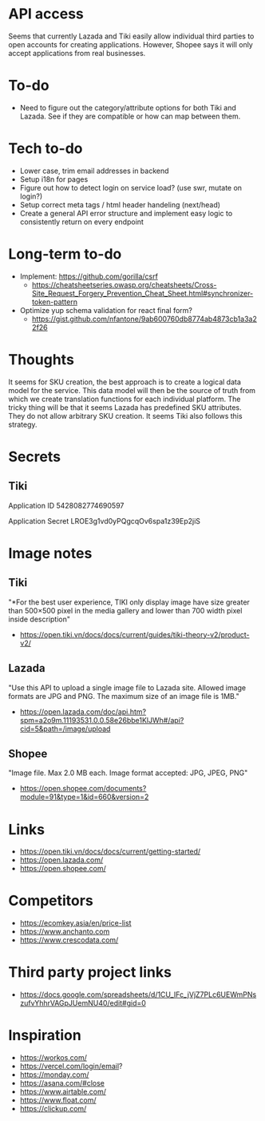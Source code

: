 # API access
Seems that currently Lazada and Tiki easily allow individual third parties to open accounts for creating applications. However, Shopee says it will only accept applications from real businesses.

# To-do
- Need to figure out the category/attribute options for both Tiki and Lazada. See if they are compatible or how can map between them.

# Tech to-do
- Lower case, trim email addresses in backend
- Setup i18n for pages
- Figure out how to detect login on service load? (use swr, mutate on login?)
- Setup correct meta tags / html header handeling (next/head)
- Create a general API error structure and implement easy logic to consistently return on every endpoint

# Long-term to-do
- Implement: https://github.com/gorilla/csrf
  - https://cheatsheetseries.owasp.org/cheatsheets/Cross-Site_Request_Forgery_Prevention_Cheat_Sheet.html#synchronizer-token-pattern
- Optimize yup schema validation for react final form?
  - https://gist.github.com/nfantone/9ab600760db8774ab4873cb1a3a22f26

# Thoughts
It seems for SKU creation, the best approach is to create a logical data model for the service. This data model will then be the source of truth from which we create translation functions for each individual platform. The tricky thing will be that it seems Lazada has predefined SKU attributes. They do not allow arbitrary SKU creation. It seems Tiki also follows this strategy.

# Secrets

## Tiki
Application ID
5428082774690597

Application Secret
LROE3g1vd0yPQgcqOv6spa1z39Ep2jiS

# Image notes

## Tiki
"*For the best user experience, TIKI only display image have size greater than 500×500 pixel in the media gallery and lower than 700 width pixel inside description"
- https://open.tiki.vn/docs/docs/current/guides/tiki-theory-v2/product-v2/

## Lazada
"Use this API to upload a single image file to Lazada site. Allowed image formats are JPG and PNG. The maximum size of an image file is 1MB."
- https://open.lazada.com/doc/api.htm?spm=a2o9m.11193531.0.0.58e26bbe1KlJWh#/api?cid=5&path=/image/upload

## Shopee
"Image file. Max 2.0 MB each. Image format accepted: JPG, JPEG, PNG"
- https://open.shopee.com/documents?module=91&type=1&id=660&version=2

# Links
- https://open.tiki.vn/docs/docs/current/getting-started/
- https://open.lazada.com/
- https://open.shopee.com/

# Competitors
- https://ecomkey.asia/en/price-list
- https://www.anchanto.com
- https://www.crescodata.com/

# Third party project links
- https://docs.google.com/spreadsheets/d/1CU_IFc_jVjZ7PLc6UEWmPNszufvYhhrVAGpJUemNU40/edit#gid=0

# Inspiration
- https://workos.com/
- https://vercel.com/login/email?
- https://monday.com/
- https://asana.com/#close
- https://www.airtable.com/
- https://www.float.com/
- https://clickup.com/
